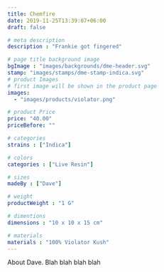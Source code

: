 ```yaml
---
title: Chemfire
date: 2019-11-25T13:39:07+06:00
draft: false

# meta description
description : "Frankie got fingered"

# page title background image
bgImage : "images/backgrounds/dme-header.svg"
stamp: "images/stamps/dme-stamp-indica.svg"
# product Images
# first image will be shown in the product page
images:
  - "images/products/violator.png"

# product Price
price: "40.00"
priceBefore: ""

# categories
strains : ["Indica"]

# colors 
categories : ["Live Resin"]

# sizes
madeBy : ["Dave"]

# weight
productWeight : "1 G"

# dimentions
dimensions : "10 x 10 x 15 cm"

# materials
materials : "100% Violator Kush"
---
```


About Dave. Blah blah blah blah